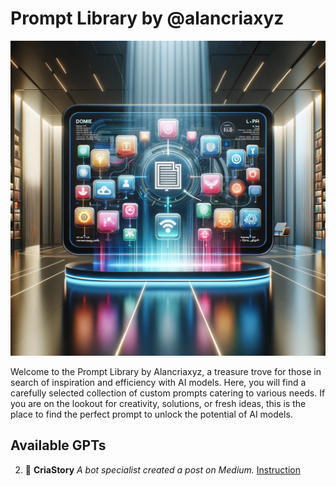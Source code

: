 # Prompt Library by @alancriaxyz
![GPT Repo](https://raw.githubusercontent.com/alancriaxyz/gpts/main/images/b364091b-84a9-4c63-ba14-35106fbbea94.webp)

Welcome to the Prompt Library by Alancriaxyz, a treasure trove for those in search of inspiration and efficiency with AI models. Here, you will find a carefully selected collection of custom prompts catering to various needs. If you are on the lookout for creativity, solutions, or fresh ideas, this is the place to find the perfect prompt to unlock the potential of AI models.

## Available GPTs

2. 📝 **CriaStory**
   _A bot specialist created a post on Medium._
   [Instruction](https://github.com/alancriaxyz/gpts/blob/main/instructions/CriaStory.txt)
